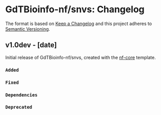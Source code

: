 # GdTBioinfo-nf/snvs: Changelog

The format is based on [Keep a Changelog](https://keepachangelog.com/en/1.0.0/)
and this project adheres to [Semantic Versioning](https://semver.org/spec/v2.0.0.html).

## v1.0dev - [date]

Initial release of GdTBioinfo-nf/snvs, created with the [nf-core](https://nf-co.re/) template.

### `Added`

### `Fixed`

### `Dependencies`

### `Deprecated`
